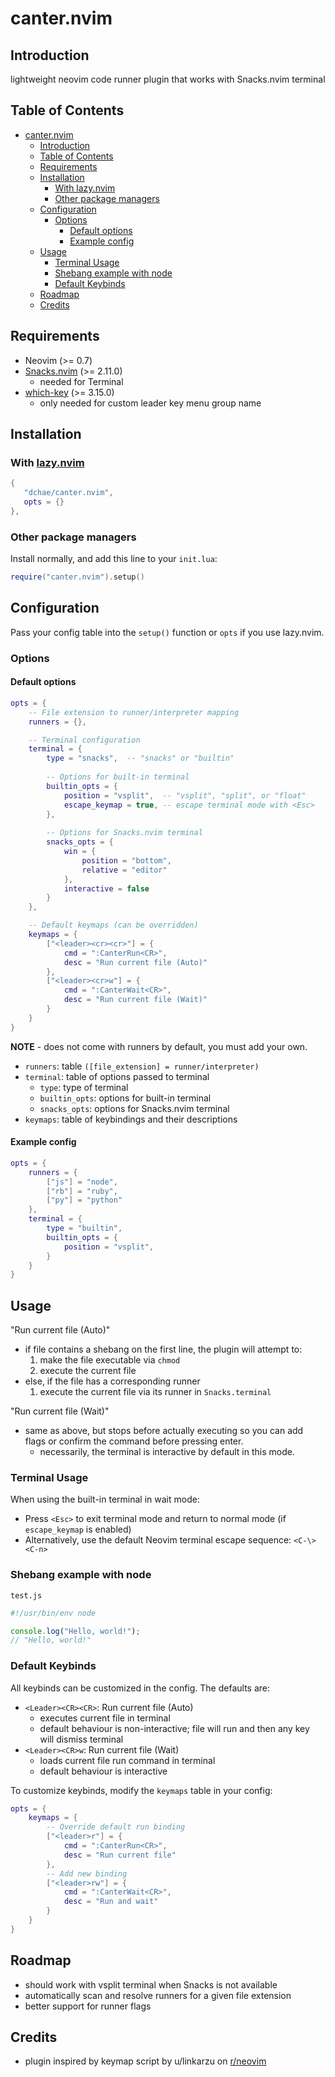# canter.nvim

## Introduction

lightweight neovim code runner plugin that works with Snacks.nvim terminal

## Table of Contents
- [canter.nvim](#canternvim)
  - [Introduction](#introduction)
  - [Table of Contents](#table-of-contents)
  - [Requirements](#requirements)
  - [Installation](#installation)
    - [With lazy.nvim](#with-lazynvim)
    - [Other package managers](#other-package-managers)
  - [Configuration](#configuration)
    - [Options](#options)
      - [Default options](#default-options)
      - [Example config](#example-config)
  - [Usage](#usage)
    - [Terminal Usage](#terminal-usage)
    - [Shebang example with node](#shebang-example-with-node)
    - [Default Keybinds](#default-keybinds)
  - [Roadmap](#roadmap)
  - [Credits](#credits)

## Requirements

- Neovim (>= 0.7)
- [Snacks.nvim](https://github.com/folke/snacks.nvim) (>= 2.11.0)
  - needed for Terminal
- [which-key](https://github.com/folke/which-key.nvim) (>= 3.15.0)
  - only needed for custom leader key menu group name

## Installation

### With [lazy.nvim](https://github.com/folke/lazy.nvim)

```lua
{
   "dchae/canter.nvim",
   opts = {}
},
```

### Other package managers

Install normally, and add this line to your `init.lua`:

```lua
require("canter.nvim").setup()
```

## Configuration

Pass your config table into the `setup()` function or `opts` if you use lazy.nvim.

### Options

#### Default options

```lua
opts = {
    -- File extension to runner/interpreter mapping
    runners = {},

    -- Terminal configuration
    terminal = {
        type = "snacks",  -- "snacks" or "builtin"
        
        -- Options for built-in terminal
        builtin_opts = {
            position = "vsplit",  -- "vsplit", "split", or "float"
            escape_keymap = true, -- escape terminal mode with <Esc>
        },
        
        -- Options for Snacks.nvim terminal
        snacks_opts = {
            win = {
                position = "bottom",
                relative = "editor"
            },
            interactive = false
        }
    },

    -- Default keymaps (can be overridden)
    keymaps = {
        ["<leader><cr><cr>"] = {
            cmd = ":CanterRun<CR>",
            desc = "Run current file (Auto)"
        },
        ["<leader><cr>w"] = {
            cmd = ":CanterWait<CR>",
            desc = "Run current file (Wait)"
        }
    }
}
```

**NOTE** - does not come with runners by default, you must add your own.

- `runners`: table `([file_extension] = runner/interpreter)`
- `terminal`: table of options passed to terminal
  - `type`: type of terminal
  - `builtin_opts`: options for built-in terminal
  - `snacks_opts`: options for Snacks.nvim terminal
- `keymaps`: table of keybindings and their descriptions

#### Example config

```lua
opts = {
    runners = {
        ["js"] = "node", 
        ["rb"] = "ruby", 
        ["py"] = "python"
    },
    terminal = {
        type = "builtin",
        builtin_opts = {
            position = "vsplit",
        }
    }
}
```

## Usage

"Run current file (Auto)"

- if file contains a shebang on the first line, the plugin will attempt to:
  1. make the file executable via `chmod`
  2. execute the current file
- else, if the file has a corresponding runner
  1. execute the current file via its runner in `Snacks.terminal`

"Run current file (Wait)"

- same as above, but stops before actually executing so you can add flags or confirm the command before pressing enter.
  - necessarily, the terminal is interactive by default in this mode.

### Terminal Usage

When using the built-in terminal in wait mode:
- Press `<Esc>` to exit terminal mode and return to normal mode (if `escape_keymap` is enabled)
- Alternatively, use the default Neovim terminal escape sequence: `<C-\><C-n>`

### Shebang example with node

`test.js`

```js
#!/usr/bin/env node

console.log("Hello, world!");
// "Hello, world!"
```

### Default Keybinds

All keybinds can be customized in the config. The defaults are:

- `<Leader><CR><CR>`: Run current file (Auto)
  - executes current file in terminal
  - default behaviour is non-interactive; file will run and then any key will dismiss terminal
- `<Leader><CR>w`: Run current file (Wait)
  - loads current file run command in terminal
  - default behaviour is interactive

To customize keybinds, modify the `keymaps` table in your config:

```lua
opts = {
    keymaps = {
        -- Override default run binding
        ["<leader>r"] = {
            cmd = ":CanterRun<CR>",
            desc = "Run current file"
        },
        -- Add new binding
        ["<leader>rw"] = {
            cmd = ":CanterWait<CR>",
            desc = "Run and wait"
        }
    }
}
```

## Roadmap

- should work with vsplit terminal when Snacks is not available
- automatically scan and resolve runners for a given file extension
- better support for runner flags

## Credits

- plugin inspired by keymap script by u/linkarzu on [r/neovim](https://www.reddit.com/r/neovim/comments/1ai19ux/execute_current_file_script_using_a_keymap_i_use/)

